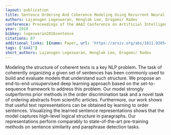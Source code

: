```yaml
---
layout: publication
title: Sentence Ordering And Coherence Modeling Using Recurrent Neural Networks
authors: Lajanugen Logeswaran, Honglak Lee, Dragomir Radev
conference: Proceedings of the AAAI Conference on Artificial Intelligence
year: 2018
bibkey: logeswaran2016sentence
citations: 87
additional_links: [{name: Paper, url: 'https://arxiv.org/abs/1611.02654'}]
tags: ["AAAI"]
short_authors: Lajanugen Logeswaran, Honglak Lee, Dragomir Radev
---
```

Modeling the structure of coherent texts is a key NLP problem. The task of
coherently organizing a given set of sentences has been commonly used to build
and evaluate models that understand such structure. We propose an end-to-end
unsupervised deep learning approach based on the set-to-sequence framework to
address this problem. Our model strongly outperforms prior methods in the order
discrimination task and a novel task of ordering abstracts from scientific
articles. Furthermore, our work shows that useful text representations can be
obtained by learning to order sentences. Visualizing the learned sentence
representations shows that the model captures high-level logical structure in
paragraphs. Our representations perform comparably to state-of-the-art
pre-training methods on sentence similarity and paraphrase detection tasks.